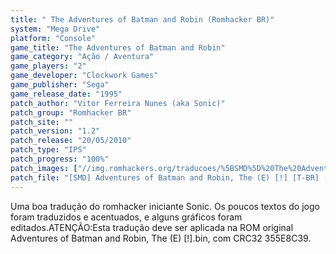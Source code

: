 ```yaml
---
title: " The Adventures of Batman and Robin (Romhacker BR)"
system: "Mega Drive"
platform: "Console"
game_title: "The Adventures of Batman and Robin"
game_category: "Ação / Aventura"
game_players: "2"
game_developer: "Clockwork Games"
game_publisher: "Sega"
game_release_date: "1995"
patch_author: "Vitor Ferreira Nunes (aka Sonic)"
patch_group: "Romhacker BR"
patch_site: ""
patch_version: "1.2"
patch_release: "20/05/2010"
patch_type: "IPS"
patch_progress: "100%"
patch_images: ["//img.romhackers.org/traducoes/%5BSMD%5D%20The%20Adventures%20of%20Batman%20and%20Robin%20-%20Romhacker%20BR%20-%201.png","//img.romhackers.org/traducoes/%5BSMD%5D%20The%20Adventures%20of%20Batman%20and%20Robin%20-%20Romhacker%20BR%20-%202.png","//img.romhackers.org/traducoes/%5BSMD%5D%20The%20Adventures%20of%20Batman%20and%20Robin%20-%20Romhacker%20BR%20-%203.png"]
patch_file: "[SMD] Adventures of Batman and Robin, The (E) [!] [T-BR] [T-Sonic G-Romhacker BR] [V-1.2 P-100% A-2010].zip"
---
```

Uma boa tradução do romhacker iniciante Sonic. Os poucos textos do jogo foram traduzidos e acentuados, e alguns gráficos foram editados.ATENÇÃO:Esta tradução deve ser aplicada na ROM original Adventures of Batman and Robin, The (E) [!].bin, com CRC32 355E8C39.